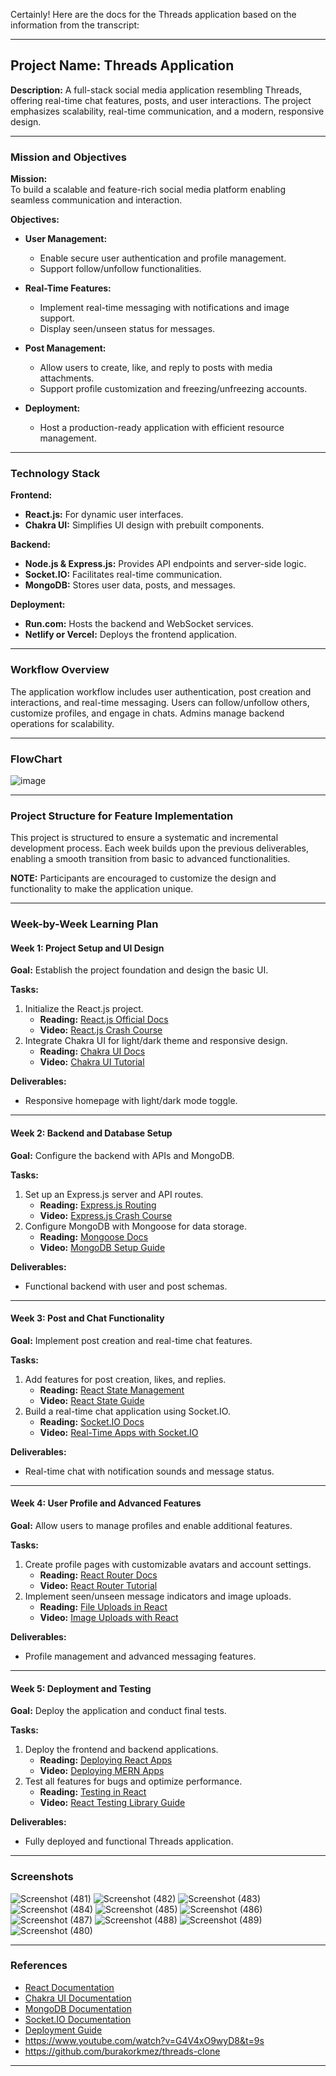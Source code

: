 Certainly! Here are the docs for the Threads application based on the information from the transcript:

---

## **Project Name:** Threads Application  
**Description:** A full-stack social media application resembling Threads, offering real-time chat features, posts, and user interactions. The project emphasizes scalability, real-time communication, and a modern, responsive design.

---

### **Mission and Objectives**  
**Mission:**  
To build a scalable and feature-rich social media platform enabling seamless communication and interaction.  

**Objectives:**  
- **User Management:**  
  - Enable secure user authentication and profile management.  
  - Support follow/unfollow functionalities.  

- **Real-Time Features:**  
  - Implement real-time messaging with notifications and image support.  
  - Display seen/unseen status for messages.  

- **Post Management:**  
  - Allow users to create, like, and reply to posts with media attachments.  
  - Support profile customization and freezing/unfreezing accounts.  

- **Deployment:**  
  - Host a production-ready application with efficient resource management.  

---

### **Technology Stack**  
**Frontend:**  
- **React.js:** For dynamic user interfaces.  
- **Chakra UI:** Simplifies UI design with prebuilt components.  

**Backend:**  
- **Node.js & Express.js:** Provides API endpoints and server-side logic.  
- **Socket.IO:** Facilitates real-time communication.  
- **MongoDB:** Stores user data, posts, and messages.  

**Deployment:**  
- **Run.com:** Hosts the backend and WebSocket services.  
- **Netlify or Vercel:** Deploys the frontend application.

---

### **Workflow Overview**  
The application workflow includes user authentication, post creation and interactions, and real-time messaging. Users can follow/unfollow others, customize profiles, and engage in chats. Admins manage backend operations for scalability.

---

### **FlowChart**  
![image](https://github.com/user-attachments/assets/1411e849-85b6-4182-af9c-fdb0d2903f67)

---

### **Project Structure for Feature Implementation**  
This project is structured to ensure a systematic and incremental development process. Each week builds upon the previous deliverables, enabling a smooth transition from basic to advanced functionalities.  

**NOTE:** Participants are encouraged to customize the design and functionality to make the application unique.

---

### **Week-by-Week Learning Plan**

#### **Week 1: Project Setup and UI Design**  
**Goal:** Establish the project foundation and design the basic UI.  

**Tasks:**  
1. Initialize the React.js project.  
   - **Reading:** [React.js Official Docs](https://react.dev/blog/2023/03/16/introducing-react-dev)  
   - **Video:** [React.js Crash Course](https://www.youtube.com/watch?v=Ke90Tje7VS0)  
2. Integrate Chakra UI for light/dark theme and responsive design.  
   - **Reading:** [Chakra UI Docs](https://chakra-ui.com/docs)  
   - **Video:** [Chakra UI Tutorial](https://www.youtube.com/watch?v=UAwl5ypTnRc)  

**Deliverables:**  
- Responsive homepage with light/dark mode toggle.  

---

#### **Week 2: Backend and Database Setup**  
**Goal:** Configure the backend with APIs and MongoDB.  

**Tasks:**  
1. Set up an Express.js server and API routes.  
   - **Reading:** [Express.js Routing](https://expressjs.com/en/guide/routing.html)  
   - **Video:** [Express.js Crash Course](https://www.youtube.com/watch?v=L72fhGm1tfE)  
2. Configure MongoDB with Mongoose for data storage.  
   - **Reading:** [Mongoose Docs](https://mongoosejs.com/docs/)  
   - **Video:** [MongoDB Setup Guide](https://www.youtube.com/watch?v=fwNox4-gsj8)  

**Deliverables:**  
- Functional backend with user and post schemas.  

---

#### **Week 3: Post and Chat Functionality**  
**Goal:** Implement post creation and real-time chat features.  

**Tasks:**  
1. Add features for post creation, likes, and replies.  
   - **Reading:** [React State Management](https://react.dev/learn/managing-state)  
   - **Video:** [React State Guide](https://www.youtube.com/watch?v=35lXWvCuM8o)  
2. Build a real-time chat application using Socket.IO.  
   - **Reading:** [Socket.IO Docs](https://socket.io/docs/v4/)  
   - **Video:** [Real-Time Apps with Socket.IO](https://www.youtube.com/watch?v=UUddpbgPEJM)  

**Deliverables:**  
- Real-time chat with notification sounds and message status.  

---

#### **Week 4: User Profile and Advanced Features**  
**Goal:** Allow users to manage profiles and enable additional features.  

**Tasks:**  
1. Create profile pages with customizable avatars and account settings.  
   - **Reading:** [React Router Docs](https://reactrouter.com/en/main)  
   - **Video:** [React Router Tutorial](https://www.youtube.com/watch?v=Ul3y1LXxzdU)  
2. Implement seen/unseen message indicators and image uploads.  
   - **Reading:** [File Uploads in React](https://react.dev/reference/react-dom/components/input)  
   - **Video:** [Image Uploads with React](https://www.youtube.com/watch?v=XeiOnkEI7XI)  

**Deliverables:**  
- Profile management and advanced messaging features.  

---

#### **Week 5: Deployment and Testing**  
**Goal:** Deploy the application and conduct final tests.  

**Tasks:**  
1. Deploy the frontend and backend applications.  
   - **Reading:** [Deploying React Apps](https://vercel.com/docs)  
   - **Video:** [Deploying MERN Apps](https://www.youtube.com/watch?v=nvHeBzOqEbg)  
2. Test all features for bugs and optimize performance.  
   - **Reading:** [Testing in React](https://react.dev/learn/testing)  
   - **Video:** [React Testing Library Guide](https://www.youtube.com/watch?v=3e1GHCA3GP0)  

**Deliverables:**  
- Fully deployed and functional Threads application.

---

### **Screenshots**  

![Screenshot (481)](https://github.com/user-attachments/assets/3282228e-4b7c-4d63-9825-18e53076bb84)
![Screenshot (482)](https://github.com/user-attachments/assets/8a728ef3-06fe-458d-8d4b-3ed11cd1e904)
![Screenshot (483)](https://github.com/user-attachments/assets/37fe4bde-427c-4c83-813e-841c3fe80e22)
![Screenshot (484)](https://github.com/user-attachments/assets/1e97a28c-f4d7-4346-81e2-2a38473e6672)
![Screenshot (485)](https://github.com/user-attachments/assets/627cb39a-b30e-48e3-acee-904b270ae16c)
![Screenshot (486)](https://github.com/user-attachments/assets/50b743f6-b641-4f77-a055-8f4c7e876c87)
![Screenshot (487)](https://github.com/user-attachments/assets/cdb98ff4-8057-4655-b3ed-8108ad387512)
![Screenshot (488)](https://github.com/user-attachments/assets/efe1f713-64f1-47e7-ae14-5387eeb0e358)
![Screenshot (489)](https://github.com/user-attachments/assets/344de995-110c-45ff-bd93-5837daf85538)
![Screenshot (480)](https://github.com/user-attachments/assets/4d37d05a-ae6c-46b1-9602-936bbb396f74)

---

### **References**  
- [React Documentation](https://react.dev/blog/2023/03/16/introducing-react-dev)  
- [Chakra UI Documentation](https://chakra-ui.com/docs)  
- [MongoDB Documentation](https://mongoosejs.com/docs/)  
- [Socket.IO Documentation](https://socket.io/docs/v4/)  
- [Deployment Guide](https://vercel.com/docs)
- https://www.youtube.com/watch?v=G4V4xO9wyD8&t=9s
- https://github.com/burakorkmez/threads-clone 

--- 
